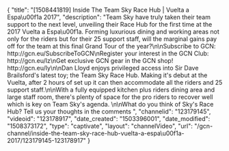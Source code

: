 {
    "title": "[1508441819] Inside The Team Sky Race Hub | Vuelta a Espa\u00f1a 2017",
    "description": "Team Sky have truly taken their team support to the next level, unveiling their Race Hub for the first time at the 2017 Vuelta a Espa\u00f1a. Forming luxurious dining and working areas not only for the riders but for their 25 support staff, will the marginal gains pay off for the team at this final Grand Tour of the year?\n\nSubscribe to GCN: http:\/\/gcn.eu\/SubscribeToGCN\nRegister your interest in the GCN Club: http:\/\/gcn.eu\/lz\nGet exclusive GCN gear in the GCN shop! http:\/\/gcn.eu\/ly\n\nDan Lloyd enjoys privileged access into Sir Dave Brailsford's latest toy; the Team Sky Race Hub. Making it's debut at the Vuelta, after 2 hours of set up it can then accommodate all the riders and 25 support staff.\n\nWith a fully equipped kitchen plus riders dining area and large staff room, there's plenty of space for the pro riders to recover well which is key on Team Sky's agenda. \n\nWhat do you think of Sky's Race Hub? Tell us your thoughts in the comments ",
    "channelid": "123179145",
    "videoid": "123178917",
    "date_created": "1503396001",
    "date_modified": "1508373172",
    "type": "captivate",
    "layout": "channelVideo",
    "url": "\/gcn-channel\/inside-the-team-sky-race-hub-vuelta-a-espa\u00f1a-2017\/123179145-123178917"
}